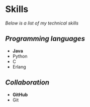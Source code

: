 # Skills

_Below is a list of my technical skills_

## *Programming languages*
- **Java**
- Python
- C
- Erlang

## *Collaboration*
- **GitHub**
- Git

